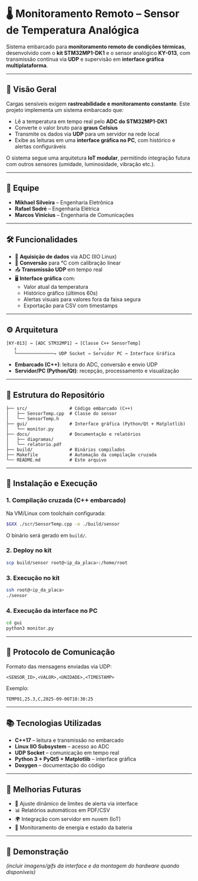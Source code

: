 # 🌡️ Monitoramento Remoto – Sensor de Temperatura Analógica

Sistema embarcado para **monitoramento remoto de condições térmicas**, desenvolvido com o **kit STM32MP1-DK1** e o sensor analógico **KY-013**, com transmissão contínua via **UDP** e supervisão em **interface gráfica multiplataforma**.

---

## 🚀 Visão Geral
Cargas sensíveis exigem **rastreabilidade e monitoramento constante**. Este projeto implementa um sistema embarcado que:
- Lê a temperatura em tempo real pelo **ADC do STM32MP1-DK1**  
- Converte o valor bruto para **graus Celsius**  
- Transmite os dados via **UDP** para um servidor na rede local  
- Exibe as leituras em uma **interface gráfica no PC**, com histórico e alertas configuráveis  

O sistema segue uma arquitetura **IoT modular**, permitindo integração futura com outros sensores (umidade, luminosidade, vibração etc.).

---

## 👥 Equipe
- **Mikhael Silveira** – Engenharia Eletrônica  
- **Rafael Sodré** – Engenharia Elétrica  
- **Marcos Vinícius** – Engenharia de Comunicações  

---

## 🛠️ Funcionalidades
- 📡 **Aquisição de dados** via ADC (IIO Linux)  
- 🔄 **Conversão** para °C com calibração linear  
- 📤 **Transmissão UDP** em tempo real  
- 🖥️ **Interface gráfica** com:
  - Valor atual da temperatura  
  - Histórico gráfico (últimos 60s)  
  - Alertas visuais para valores fora da faixa segura  
  - Exportação para CSV com timestamps  

---

## ⚙️ Arquitetura
```
[KY-013] → [ADC STM32MP1] → [Classe C++ SensorTemp]
   ↓                               ↓
   └──────────────→ UDP Socket → Servidor PC → Interface Gráfica
```

- **Embarcado (C++)**: leitura do ADC, conversão e envio UDP  
- **Servidor/PC (Python/Qt)**: recepção, processamento e visualização  

---

## 📂 Estrutura do Repositório
```
├── src/                # Código embarcado (C++)
│   ├── SensorTemp.cpp  # Classe do sensor
│   └── SensorTemp.h
├── gui/                # Interface gráfica (Python/Qt + Matplotlib)
│   └── monitor.py
├── docs/               # Documentação e relatórios
│   ├── diagramas/
│   └── relatorio.pdf
├── build/              # Binários compilados
├── Makefile            # Automação da compilação cruzada
└── README.md           # Este arquivo
```

---

## 🔧 Instalação e Execução

### 1. Compilação cruzada (C++ embarcado)
Na VM/Linux com toolchain configurada:
```bash
$GXX ./scr/SensorTemp.cpp -o ./build/sensor
```
O binário será gerado em `build/`.

### 2. Deploy no kit
```bash
scp build/sensor root@<ip_da_placa>:/home/root
```

### 3. Execução no kit
```bash
ssh root@<ip_da_placa>
./sensor
```

### 4. Execução da interface no PC
```bash
cd gui
python3 monitor.py
```

---

## 📡 Protocolo de Comunicação
Formato das mensagens enviadas via UDP:
```
<SENSOR_ID>,<VALOR>,<UNIDADE>,<TIMESTAMP>
```

Exemplo:
```
TEMP01,25.3,C,2025-09-06T18:30:25
```

---

## 📚 Tecnologias Utilizadas
- **C++17** – leitura e transmissão no embarcado  
- **Linux IIO Subsystem** – acesso ao ADC  
- **UDP Socket** – comunicação em tempo real  
- **Python 3 + PyQt5 + Matplotlib** – interface gráfica  
- **Doxygen** – documentação do código  

---

## 🚧 Melhorias Futuras
- 🔧 Ajuste dinâmico de limites de alerta via interface  
- 📊 Relatórios automáticos em PDF/CSV  
- 🌍 Integração com servidor em nuvem (IoT)  
- 🔋 Monitoramento de energia e estado da bateria  

---

## 📸 Demonstração
*(incluir imagens/gifs da interface e da montagem do hardware quando disponíveis)*  
